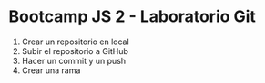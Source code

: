 # Bootcamp JS 2 - Laboratorio Git

1. Crear un repositorio en local
2. Subir el repositorio a GitHub
3. Hacer un commit y un push
4. Crear una rama